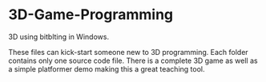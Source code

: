 # 3D-Game-Programming
3D using bitblting in Windows.  

These files can kick-start someone new to 3D programming. Each folder contains only one source code file. There is a complete 3D game as well as a simple platformer demo making this a great teaching tool.
